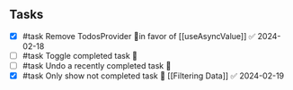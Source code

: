 
## Tasks
- [x] #task Remove TodosProvider 🔺in favor of [[useAsyncValue]] ✅ 2024-02-18
- [ ] #task Toggle completed task 🔺
- [ ] #task Undo a recently completed task 🔼
- [x] #task Only show not completed task 🔺 [[Filtering Data]] ✅ 2024-02-19
